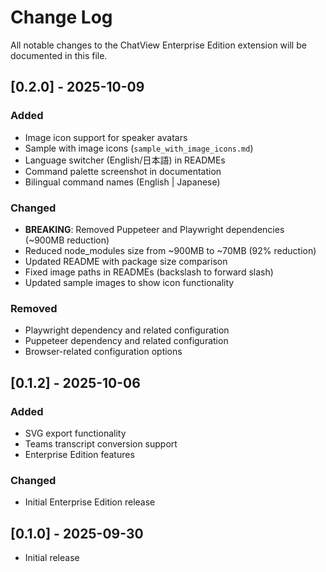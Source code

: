 # Change Log

All notable changes to the ChatView Enterprise Edition extension will be documented in this file.

## [0.2.0] - 2025-10-09

### Added
- Image icon support for speaker avatars
- Sample with image icons (`sample_with_image_icons.md`)
- Language switcher (English/日本語) in READMEs
- Command palette screenshot in documentation
- Bilingual command names (English | Japanese)

### Changed
- **BREAKING**: Removed Puppeteer and Playwright dependencies (~900MB reduction)
- Reduced node_modules size from ~900MB to ~70MB (92% reduction)
- Updated README with package size comparison
- Fixed image paths in READMEs (backslash to forward slash)
- Updated sample images to show icon functionality

### Removed
- Playwright dependency and related configuration
- Puppeteer dependency and related configuration
- Browser-related configuration options

## [0.1.2] - 2025-10-06

### Added
- SVG export functionality
- Teams transcript conversion support
- Enterprise Edition features

### Changed
- Initial Enterprise Edition release

## [0.1.0] - 2025-09-30

- Initial release
